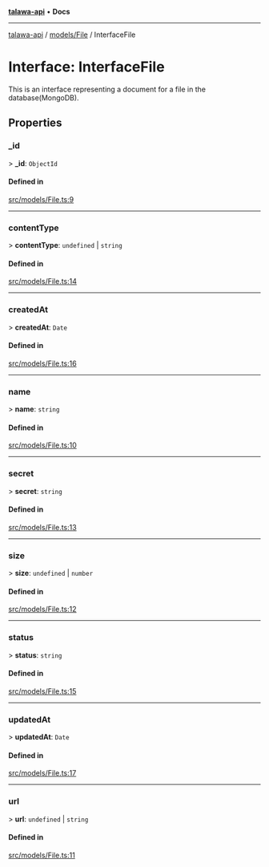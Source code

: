 [**talawa-api**](../../../README.md) • **Docs**

***

[talawa-api](../../../modules.md) / [models/File](../README.md) / InterfaceFile

# Interface: InterfaceFile

This is an interface representing a document for a file in the database(MongoDB).

## Properties

### \_id

\> **\_id**: `ObjectId`

#### Defined in

[src/models/File.ts:9](https://github.com/PalisadoesFoundation/talawa-api/blob/f1c816bca43cc03a8c1bd303394e2550a50db017/src/models/File.ts#L9)

***

### contentType

\> **contentType**: `undefined` \| `string`

#### Defined in

[src/models/File.ts:14](https://github.com/PalisadoesFoundation/talawa-api/blob/f1c816bca43cc03a8c1bd303394e2550a50db017/src/models/File.ts#L14)

***

### createdAt

\> **createdAt**: `Date`

#### Defined in

[src/models/File.ts:16](https://github.com/PalisadoesFoundation/talawa-api/blob/f1c816bca43cc03a8c1bd303394e2550a50db017/src/models/File.ts#L16)

***

### name

\> **name**: `string`

#### Defined in

[src/models/File.ts:10](https://github.com/PalisadoesFoundation/talawa-api/blob/f1c816bca43cc03a8c1bd303394e2550a50db017/src/models/File.ts#L10)

***

### secret

\> **secret**: `string`

#### Defined in

[src/models/File.ts:13](https://github.com/PalisadoesFoundation/talawa-api/blob/f1c816bca43cc03a8c1bd303394e2550a50db017/src/models/File.ts#L13)

***

### size

\> **size**: `undefined` \| `number`

#### Defined in

[src/models/File.ts:12](https://github.com/PalisadoesFoundation/talawa-api/blob/f1c816bca43cc03a8c1bd303394e2550a50db017/src/models/File.ts#L12)

***

### status

\> **status**: `string`

#### Defined in

[src/models/File.ts:15](https://github.com/PalisadoesFoundation/talawa-api/blob/f1c816bca43cc03a8c1bd303394e2550a50db017/src/models/File.ts#L15)

***

### updatedAt

\> **updatedAt**: `Date`

#### Defined in

[src/models/File.ts:17](https://github.com/PalisadoesFoundation/talawa-api/blob/f1c816bca43cc03a8c1bd303394e2550a50db017/src/models/File.ts#L17)

***

### url

\> **url**: `undefined` \| `string`

#### Defined in

[src/models/File.ts:11](https://github.com/PalisadoesFoundation/talawa-api/blob/f1c816bca43cc03a8c1bd303394e2550a50db017/src/models/File.ts#L11)
